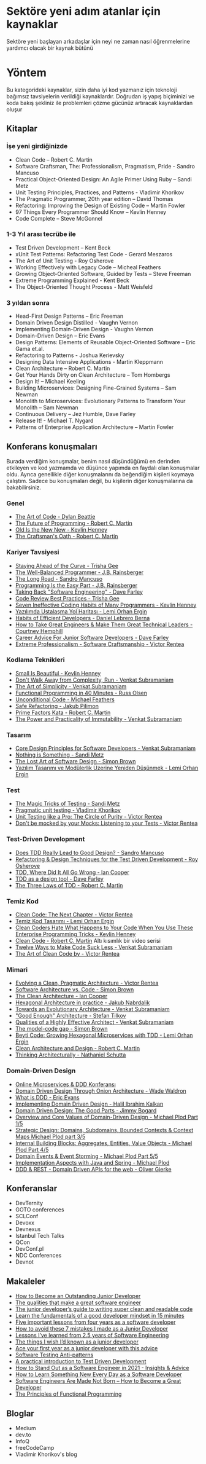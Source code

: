# Sektöre yeni adım atanlar için kaynaklar

Sektöre yeni başlayan arkadaşlar için neyi ne zaman nasıl öğrenmelerine yardımcı olacak bir kaynak bütünü

# Yöntem

Bu kategorideki kaynaklar, sizin daha iyi kod yazmanız için teknoloji bağımsız tavsiyelerin verildiği kaynaklardır.
Doğrudan iş yapış biçiminizi ve koda bakış şekliniz ile problemleri çözme gücünüz artıracak kaynaklardan oluşur

## Kitaplar

### İşe yeni girdiğinizde

* Clean Code – Robert C. Martin
* Software Craftsman, The: Professionalism, Pragmatism, Pride - Sandro Mancuso
* Practical Object-Oriented Design: An Agile Primer Using Ruby – Sandi Metz
* Unit Testing Principles, Practices, and Patterns - Vladimir Khorikov
* The Pragmatic Programmer, 20th year edition – David Thomas
* Refactoring: Improving the Design of Existing Code – Martin Fowler
* 97 Things Every Programmer Should Know – Kevlin Henney
* Code Complete – Steve McGonnel

### 1-3 Yıl arası tecrübe ile

* Test Driven Development – Kent Beck
* xUnit Test Patterns: Refactoring Test Code - Gerard Meszaros
* The Art of Unit Testing - Roy Osherove
* Working Effectively with Legacy Code – Micheal Feathers
* Growing Object-Oriented Software, Guided by Tests – Steve Freeman
* Extreme Programming Explained - Kent Beck
* The Object-Oriented Thought Process - Matt Weisfeld

### 3 yıldan sonra

* Head-First Design Patterns – Eric Freeman
* Domain Driven Design Distilled - Vaughn Vernon
* Implementing Domain-Driven Design - Vaughn Vernon
* Domain-Driven Design – Eric Evans
* Design Patterns: Elements of Reusable Object-Oriented Software – Eric Gama et.al.
* Refactoring to Patterns - Joshua Kerievsky
* Designing Data Intensive Applications - Martin Kleppmann
* Clean Architecture – Robert C. Martin
* Get Your Hands Dirty on Clean Architecture – Tom Hombergs
* Design It! – Michael Keeling
* Building Microservices: Designing Fine-Grained Systems – Sam Newman
* Monolith to Microservices: Evolutionary Patterns to Transform Your Monolith – Sam Newman
* Continuous Delivery – Jez Humble, Dave Farley
* Release It! - Michael T. Nygard
* Patterns of Enterprise Application Architecture – Martin Fowler

## Konferans konuşmaları

Burada verdiğim konuşmalar, benim nasıl düşündüğümü en derinden etkileyen ve kod yazmamda ve düşünce yapımda en faydalı
olan konuşmalar oldu. Ayrıca genellikle diğer konuşmalarını da beğendiğim kişileri koymaya çalıştım. Sadece bu
konuşmaları değil, bu kişilerin diğer konuşmalarına da bakabilirsiniz.

### Genel

* [The Art of Code - Dylan Beattie](https://youtu.be/6avJHaC3C2U)
* [The Future of Programming - Robert C. Martin](https://youtu.be/ecIWPzGEbFc)
* [Old Is the New New - Kevlin Henney](https://youtu.be/AbgsfeGvg3E)
* [The Craftsman's Oath - Robert C. Martin](https://youtu.be/17vTLSkXTOo)

### Kariyer Tavsiyesi

* [Staying Ahead of the Curve - Trisha Gee](https://www.youtube.com/watch?v=qWKf3ROVgrY)
* [The Well-Balanced Programmer - J.B. Rainsberger](https://youtu.be/XhN6fJYG81A)
* [The Long Road - Sandro Mancuso](https://youtu.be/vQDnW265XKU)
* [Programming Is the Easy Part - J.B. Rainsberger](https://youtu.be/SbGiSH_8UGk)
* [Taking Back "Software Engineering" - Dave Farley](https://youtu.be/_N_jIrEBOpw)
* [Code Review Best Practices - Trisha Gee](https://youtu.be/jXi8h44cbQA)
* [Seven Ineffective Coding Habits of Many Programmers - Kevlin Henney](https://youtu.be/ZsHMHukIlJY)
* [Yazılımda Ustalaşma Yol Haritası - Lemi Orhan Ergin](https://youtu.be/T_fzUxfEQL8)
* [Habits of Efficient Developers - Daniel Lebrero Berna](https://youtu.be/ZlnSxlF9V_c)
* [How to Take Great Engineers & Make Them Great Technical Leaders - Courtney Hemphill](https://youtu.be/RtMmxqkPVug)
* [Career Advice For Junior Software Developers - Dave Farley](https://youtu.be/hjIlTaAMsbI)
* [Extreme Professionalism - Software Craftsmanship - Victor Rentea](https://youtu.be/PzXm7Qumt48)

### Kodlama Teknikleri

* [Small Is Beautiful - Kevlin Henney](https://www.youtube.com/watch?v=B3b4tremI5o)
* [Don't Walk Away from Complexity, Run - Venkat Subramaniam](https://www.youtube.com/watch?v=4MEKu2TcEHM)
* [The Art of Simplicity - Venkat Subramaniam](https://youtu.be/R4C_JciDsuo)
* [Functional Programming in 40 Minutes - Russ Olsen](https://www.youtube.com/watch?v=0if71HOyVjY)
* [Unconditional Code - Michael Feathers](https://youtu.be/AnZ0uTOerUI)
* [Safe Refactoring - Jakub Pilimon](https://youtu.be/CtSm27gmKFU)
* [Prime Factors Kata - Robert C. Martin](https://youtu.be/kScFczWbwRM)
* [The Power and Practicality of Immutability - Venkat Subramaniam](https://youtu.be/FQERMVABRrQ)

### Tasarım

* [Core Design Principles for Software Developers - Venkat Subramaniam](https://youtu.be/llGgO74uXMI)
* [Nothing is Something - Sandi Metz](https://youtu.be/OMPfEXIlTVE)
* [The Lost Art of Software Design - Simon Brown](https://youtu.be/qO73yObPYac)
* [Yazılım Tasarımı ve Modülerlik Üzerine Yeniden Düşünmek - Lemi Orhan Ergin](https://youtu.be/pdtpWYNBzqM)

### Test

* [The Magic Tricks of Testing - Sandi Metz](https://youtu.be/URSWYvyc42M)
* [Pragmatic unit testing - Vladimir Khorikov](https://youtu.be/5iJWOPaNZDA)
* [Unit Testing like a Pro: The Circle of Purity - Victor Rentea](https://youtu.be/1Z_h55jMe-M)
* [Don't be mocked by your Mocks: Listening to your Tests - Victor Rentea](https://youtu.be/pKBjufM024U)

### Test-Driven Development

* [Does TDD Really Lead to Good Design? - Sandro Mancuso](https://youtu.be/KyFVA4Spcgg)
* [Refactoring & Design Techniques for the Test Driven Development - Roy Osherove](https://youtu.be/QbNhpPQkCBs)
* [TDD, Where Did It All Go Wrong - Ian Cooper](https://youtu.be/EZ05e7EMOLM)
* [TDD as a design tool - Dave Farley](https://youtu.be/VaNaN_j9OCA)
* [The Three Laws of TDD - Robert C. Martin](https://youtu.be/qkblc5WRn-U)

### Temiz Kod

* [Clean Code: The Next Chapter - Victor Rentea](https://youtu.be/wY_CUkU1zfw)
* [Temiz Kod Tasarımı - Lemi Orhan Ergin](https://www.youtube.com/watch?v=7m88T8-96X4&t=7s)
* [Clean Coders Hate What Happens to Your Code When You Use These Enterprise Programming Tricks - Kevlin Henney](https://youtu.be/FyCYva9DhsI)
* [Clean Code - Robert C. Martin](https://www.youtube.com/playlist?list=PLmmYSbUCWJ4x1GO839azG_BBw8rkh-zOj)
  Altı kısımlık bir video serisi
* [Twelve Ways to Make Code Suck Less - Venkat Subramaniam](https://youtu.be/nVZE53IYi4w)
* [The Art of Clean Code by - Victor Rentea](https://youtu.be/AeWbJ5LIFNg)

### Mimari

* [Evolving a Clean, Pragmatic Architecture - Victor Rentea](https://youtu.be/tMHO7_RLxgQ)
* [Software Architecture vs. Code - Simon Brown](https://www.youtube.com/watch?v=GAFZcYlO5S0)
* [The Clean Architecture - Ian Cooper](https://youtu.be/SxJPQ5qXisw)
* [Hexagonal Architecture in practice - Jakub Nabrdalik](https://youtu.be/sOaS83Ir8Ck)
* [Towards an Evolutionary Architecture - Venkat Subramaniam](https://youtu.be/ksSIRnXg9pM)
* ["Good Enough" Architecture - Stefan Tilkov](https://youtu.be/PzEox3szeRc)
* [Qualities of a Highly Effective Architect - Venkat Subramaniam](https://youtu.be/QeKheNfO3Yg)
* [The model-code gap - Simon Brown](https://youtu.be/9imyW_WAYP4)
* [Beyti Code: Growing Hexagonal Microservices with TDD - Lemi Orhan Ergin](https://youtu.be/ZMB-Xlh5Rj0)
* [Clean Architecture and Design - Robert C. Martin](https://youtu.be/2dKZ-dWaCiU)
* [Thinking Architecturally - Nathaniel Schutta](https://youtu.be/d5bNZX8tpiI)

### Domain-Driven Design

* [Online Microservices & DDD Konferansı](https://youtu.be/aWOHq6AHNjU)
* [Domain Driven Design Through Onion Architecture - Wade Waldron](https://youtu.be/pL9XeNjy_z4)
* [What is DDD - Eric Evans](https://youtu.be/pMuiVlnGqjk)
* [Implementing Domain Driven Design - Halil Ibrahim Kalkan](https://youtu.be/Yx3Y3-GC9EE)
* [Domain Driven Design: The Good Parts - Jimmy Bogard](https://youtu.be/L3SvIKdLt88)
* [Overview and Core Values of Domain-Driven Design - Michael Plod Part 1/5](https://youtu.be/Z0zpSB85XGs)
* [Strategic Design: Domains, Subdomains, Bounded Contexts & Context Maps Michael Plod part 3/5](https://youtu.be/pNTsTVoV2qA)
* [Internal Building Blocks: Aggregates, Entities, Value Objects - Michael Plod Part 4/5](https://youtu.be/RHg53wMflCc)
* [Domain Events & Event Storming - Michael Plod Part 5/5](https://youtu.be/DNOLwyfliLE)
* [Implementation Aspects with Java and Spring - Michael Plod](https://youtu.be/yWDaBdV-SL8)
* [DDD & REST - Domain Driven APIs for the web - Oliver Gierke](https://youtu.be/NdZqeAAIHzc)

## Konferanslar

* DevTernity
* GOTO conferences
* SCLConf
* Devoxx
* Devnexus
* Istanbul Tech Talks
* QCon
* DevConf.pl
* NDC Conferences
* Devnot

## Makaleler

* [How to Become an Outstanding Junior Developer](https://www.freecodecamp.org/news/how-to-become-an-astounding-junior-developer/)
* [The qualities that make a great software engineer](https://www.freecodecamp.org/news/qualities-of-great-software-engineers-621f4094f5ab/)
* [The junior developer’s guide to writing super clean and readable code](https://www.freecodecamp.org/news/the-junior-developers-guide-to-writing-super-clean-and-readable-code-cd2568e08aae/)
* [Learn the fundamentals of a good developer mindset in 15 minutes](https://www.freecodecamp.org/news/learn-the-fundamentals-of-a-good-developer-mindset-in-15-minutes-81321ab8a682/)
* [Five important lessons from four years as a software developer](https://www.freecodecamp.org/news/five-important-lessons-from-four-years-as-a-software-developer-9b367f256226/)
* [How to avoid these 7 mistakes I made as a Junior Developer](https://www.freecodecamp.org/news/how-to-avoid-these-7-mistakes-i-made-as-a-junior-developer-a7f26ce0f7ed/)
* [Lessons I’ve learned from 2.5 years of Software Engineering](https://www.freecodecamp.org/news/lessons-from-2-5-years-of-software-engineering-da66891f1b09/)
* [The things I wish I’d known as a junior developer](https://www.freecodecamp.org/news/5-things-i-wish-id-known-as-a-junior-developer-a0c49ce13d11/)
* [Ace your first year as a junior developer with this advice](https://www.freecodecamp.org/news/ace-your-first-year-as-a-junior-developer-with-this-advice-bbc68b6fe2d9/)
* [Software Testing Anti-patterns](http://blog.codepipes.com/testing/software-testing-antipatterns.html)
* [A practical introduction to Test Driven Development](https://www.freecodecamp.org/news/practical-tdd-test-driven-development-84a32044ed0b/)
* [How to Stand Out as a Software Engineer in 2021 - Insights & Advice](https://www.freecodecamp.org/news/how-to-stand-out-as-a-software-engineer-in-2021-insights-advice/)
* [How to Learn Something New Every Day as a Software Developer](https://www.freecodecamp.org/news/learn-something-new-every-day-as-a-software-developer/)
* [Software Engineers Are Made Not Born – How to Become a Great Developer](https://www.freecodecamp.org/news/how-to-become-a-great-developer/)
* [The Principles of Functional Programming](https://www.freecodecamp.org/news/the-principles-of-functional-programming/)

## Bloglar

* Medium
* dev.to
* InfoQ
* freeCodeCamp
* Vladimir Khorikov's blog